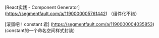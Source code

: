 


[React实践 - Component Generator]
(https://segmentfault.com/a/1190000005761442) （组件化不错）

[滚蛋吧！constant 君]
(https://segmentfault.com/a/1190000004035853)(constant的一个命名空间样式封装)
